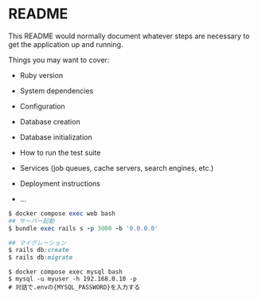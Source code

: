 # README

This README would normally document whatever steps are necessary to get the
application up and running.

Things you may want to cover:

* Ruby version

* System dependencies

* Configuration

* Database creation

* Database initialization

* How to run the test suite

* Services (job queues, cache servers, search engines, etc.)

* Deployment instructions

* ...

```ruby on rails
$ docker compose exec web bash
## サーバー起動
$ bundle exec rails s -p 3000 -b '0.0.0.0'

## マイグレーション
$ rails db:create
$ rails db:migrate
```

```mysql
$ docker compose exec mysql bash
$ mysql -u myuser -h 192.168.0.10 -p
# 対話で.envの{MYSQL_PASSWORD}を入力する
```
